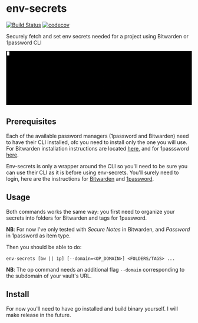 # env-secrets
[![Build Status](https://travis-ci.org/sganon/env-secrets.svg?branch=master)](https://travis-ci.org/sganon/env-secrets)
[![codecov](https://codecov.io/gh/sganon/env-secrets/branch/master/graph/badge.svg)](https://codecov.io/gh/sganon/env-secrets)

Securely fetch and set env secrets needed for a project using Bitwarden or 1password CLI

![](img/env-secrets_bw.gif)

## Prerequisites

Each of the available password managers (1password and Bitwarden) need to have their CLI installed, ofc you need to install only the one you will use. For Bitwarden installation instructions are located [here](https://github.com/bitwarden/cli#downloadinstall), and for 1passsword [here](https://support.1password.com/command-line-getting-started/#set-up-the-command-line-tool).

Env-secrets is only a wrapper around the CLI so you'll need to be sure you can use their CLI as it is before using env-secrets. You'll surely need to login, here are the instructions for [Bitwarden](https://help.bitwarden.com/article/cli/#session-management) and [1password](https://support.1password.com/command-line-getting-started/#get-started-with-the-command-line-tool).

## Usage

Both commands works the same way: you first need to organize your secrets into folders for Bitwarden and tags for 1password.

**NB**: For now I've only tested with *Secure Notes* in Bitwarden, and *Password* in 1password as item type.

Then you should be able to do:
```shell
env-secrets [bw || 1p] [--domain=<OP_DOMAIN>] <FOLDERS/TAGS> ...
```

**NB**: The op command needs an additional flag `--domain` corresponding to the subdomain of your vault's URL.

## Install

For now you'll need to have go installed and build binary yourself. I will make release in the future.
